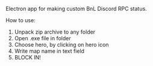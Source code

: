 Electron app for making custom BnL Discord RPC status.

How to use:
1. Unpack zip archive to any folder
2. Open .exe file in folder
3. Choose hero, by clicking on hero icon
4. Write map name in text field
5. BLOCK IN!
